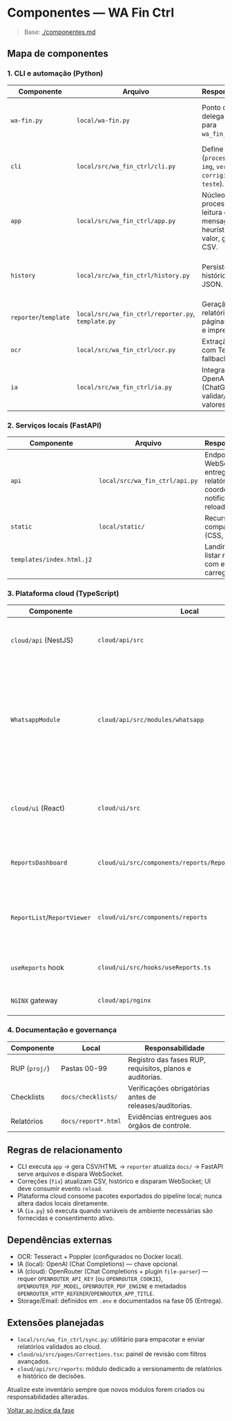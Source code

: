<!-- proj/02-design/componentes-spec.md -->
# Componentes — WA Fin Ctrl

> Base: [./componentes.md](./componentes.md)

## Mapa de componentes

### 1. CLI e automação (Python)
| Componente | Arquivo | Responsabilidade | Notas |
| --- | --- | --- | --- |
| `wa-fin.py` | `local/wa-fin.py` | Ponto de entrada; delega comandos para `wa_fin_ctrl.cli`. | Mantém comentários de caminho e valida variáveis de ambiente. |
| `cli` | `local/src/wa_fin_ctrl/cli.py` | Define comandos (`processar`, `pdf`, `img`, `verificar`, `corrigir`, `fix`, `teste`). | Registra histórico automático. |
| `app` | `local/src/wa_fin_ctrl/app.py` | Núcleo de processamento: leitura de mensagens, OCR, heurísticas de valor, geração de CSV. | Usa constantes de `env.py`; precisa permanecer modular. |
| `history` | `local/src/wa_fin_ctrl/history.py` | Persistência de histórico com JSON. | Garantir transações atômicas (escrita -> flush). |
| `reporter`/`template` | `local/src/wa_fin_ctrl/reporter.py`, `template.py` | Geração de relatórios HTML, páginas editáveis e impressões. | Templates em `templates/*.j2`. |
| `ocr` | `local/src/wa_fin_ctrl/ocr.py` | Extração de texto com Tesseract ou fallback IA. | Deve suportar rotação automática. |
| `ia` | `local/src/wa_fin_ctrl/ia.py` | Integrações com OpenAI (ChatGPT) para validar/extrair valores. | Respeitar limites de custo e consentimento. |

### 2. Serviços locais (FastAPI)
| Componente | Arquivo | Responsabilidade | Notas |
| --- | --- | --- | --- |
| `api` | `local/src/wa_fin_ctrl/api.py` | Endpoints REST, WebSocket, entrega de relatórios; coordena notificações de reload. | Em breve: `/api/reports`, autenticação opcional. |
| `static` | `local/static/` | Recursos compartilhados (CSS, JS). | Servidos pelo FastAPI. |
| `templates/index.html.j2` | | Landing para listar relatórios, com estados de carregamento. | Deve consumir `/api/reports`. |

### 3. Plataforma cloud (TypeScript)
| Componente | Local | Responsabilidade | Status |
| --- | --- | --- | --- |
| `cloud/api` (NestJS) | `cloud/api/src` | APIs de sincronização, autenticação, notificações, monitoramento. | Refatorar de Yagnostic para finanças. |
| `WhatsappModule` | `cloud/api/src/modules/whatsapp` | Endpoint `/wa-zip`: processa ZIP do WhatsApp, filtra comprovantes, associa autores via `_chat.txt`, gera TXT `<arquivo>.txt`, envia cada mídia ao OpenRouter e grava JSON `{origem, author, extected}`. | Ativo — usa `OpenRouterModule`, envia contexto com autor e armazena saídas em `cloud/api/extracted/`. |
| `cloud/ui` (React) | `cloud/ui/src` | Dashboard de relatórios: lista `/api/reports`, incorpora visualização via iframe e metadados. | Substitui app Yagnostic; segue contratos WA Fin Ctrl. |
| `ReportsDashboard` | `cloud/ui/src/components/reports/ReportsDashboard.tsx` | Orquestra busca, estados de carregamento e seleção de relatórios. | Depende de `useReports`. |
| `ReportList`/`ReportViewer` | `cloud/ui/src/components/reports` | Lista relatórios com filtros básicos e exibe HTML em iframe respeitando scripts do pipeline. | Reutiliza HTML gerado localmente. |
| `useReports` hook | `cloud/ui/src/hooks/useReports.ts` | Consumir `/api/reports`, cachear resposta e expor `refresh`. | Tratamento de erros/unreachable API. |
| `NGINX` gateway | `cloud/api/nginx` | Rate limiting para IA, roteamento seguro. | Configura limites `1r/m` (IA) e `10r/m` (geral). |

### 4. Documentação e governança
| Componente | Local | Responsabilidade |
| --- | --- | --- |
| RUP (`proj/`) | Pastas 00-99 | Registro das fases RUP, requisitos, planos e auditorias. |
| Checklists | `docs/checklists/` | Verificações obrigatórias antes de releases/auditorias. |
| Relatórios | `docs/report*.html` | Evidências entregues aos órgãos de controle. |

## Regras de relacionamento
- CLI executa `app` → gera CSV/HTML → `reporter` atualiza `docs/` → FastAPI serve arquivos e dispara WebSocket.
- Correções (`fix`) atualizam CSV, histórico e disparam WebSocket; UI deve consumir evento `reload`.
- Plataforma cloud consome pacotes exportados do pipeline local; nunca altera dados locais diretamente.
- IA (`ia.py`) só executa quando variáveis de ambiente necessárias são fornecidas e consentimento ativo.

## Dependências externas
- OCR: Tesseract + Poppler (configurados no Docker local).
- IA (local): OpenAI (Chat Completions) — chave opcional.
- IA (cloud): OpenRouter (Chat Completions + plugin `file-parser`) — requer `OPENROUTER_API_KEY` (ou `OPENROUTER_COOKIE`), `OPENROUTER_PDF_MODEL`, `OPENROUTER_PDF_ENGINE` e metadados `OPENROUTER_HTTP_REFERER`/`OPENROUTER_APP_TITLE`.
- Storage/Email: definidos em `.env` e documentados na fase 05 (Entrega).

## Extensões planejadas
- `local/src/wa_fin_ctrl/sync.py`: utilitário para empacotar e enviar relatórios validados ao cloud.
- `cloud/ui/src/pages/Corrections.tsx`: painel de revisão com filtros avançados.
- `cloud/api/src/reports`: módulo dedicado a versionamento de relatórios e histórico de decisões.

Atualize este inventário sempre que novos módulos forem criados ou responsabilidades alteradas.

[Voltar ao índice da fase](README-spec.md)

